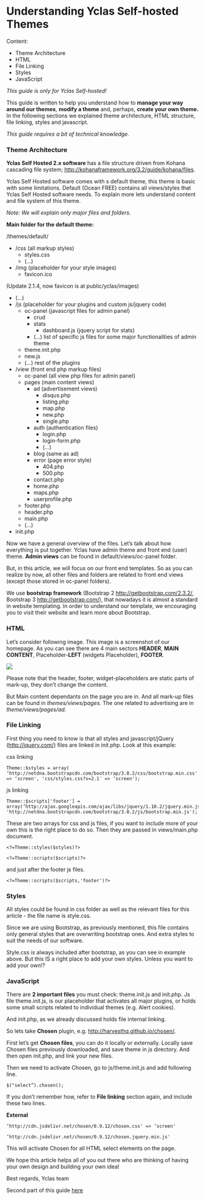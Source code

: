 # Understanding Yclas Self-hosted Themes

Content:
-   Theme Architecture
-   HTML
-   File Linking
-   Styles
-   JavaScript

*This guide is only for Yclas Self-hosted!*

This guide is written to help you understand how to  **manage your way around our themes**,  **modify a theme**  and, perhaps,  **create your own theme.**  In the following sections we explained theme architecture, HTML structure, file linking, styles and javascript.

*This guide requires a bit of technical knowledge.*

### Theme Architecture

**Yclas Self Hosted 2.x software**  has a file structure driven from Kohana cascading file system; http://kohanaframework.org/3.2/guide/kohana/files.

Yclas Self Hosted software comes with s default theme, this theme is basic with some limitations. Default (Ocean FREE) contains all views/styles that Yclas Self Hosted software needs. To explain more lets understand content and file system of this theme.

*Note: We will explain only major files and folders.*

  
**Main folder for the default theme:**

/themes/default/

-   /css (all markup styles)
    -   styles.css
    -   (…)
-   /img (placeholder for your style images)
    -   favicon.ico

(Update 2.1.4, now favicon is at public/yclas/images)

-   (…)
-   /js (placeholder for your plugins and custom js/jquery code)
    -   oc-panel (javascript files for admin panel)
        -   crud
        -   stats
            -   dashboard.js (jquery script for stats)
        -   (…) list of specific js files for some major functionalities of admin theme
    -   theme.init.php
    -   new.js
    -   (…) rest of the plugins
-   /view (front end php markup files)
    -   oc-panel (all view php files for admin panel)
    -   pages (main content views)
        -   ad (advertisement views)
            -   disqus.php
            -   listing.php
            -   map.php
            -   new.php
            -   single.php
        -   auth (authentication files)
            -   login.php
            -   login-form.php
            -   (…)
        -   blog (same as ad)
        -   error (page error style)
            -   404.php
            -   500.php
        -   contact.php
        -   home.php
        -   maps.php
        -   userprofile.php
    -   footer.php
    -   header.php
    -   main.php
    -   (…)
-   init.php

Now we have a general overview of the files. Let’s talk about how everything is put together. Yclas have admin theme and front end (user) theme.  **Admin views**  can be found in default/views/oc-panel folder.

But, in this article, we will focus on our front end templates. So as you can realize by now, all other files and folders are related to front end views (except those stored in oc-panel folders).

We use  **bootstrap framework**  (Bootstrap 2 http://getbootstrap.com/2.3.2/, Bootstrap 3 http://getbootstrap.com/), that nowadays it is almost a standard in website templating. In order to understand our template, we encouraging you to visit their website and learn more about Bootstrap.

### HTML

Let’s consider following image. This image is a screenshot of our homepage. As you can see there are 4 main sectors  **HEADER**,  **MAIN CONTENT**, Placeholder-**LEFT**  (widgets Placeholder),  **FOOTER**.

![](https://raw.githubusercontent.com/yclas/guides/master/images/Demo-Open-Classifieds-1.png)


Please note that the header, footer, widget-placeholders are static parts of mark-up, they don’t change the content.

But Main content dependants on the page you are in. And all mark-up files can be found in *themes/views/pages.* The one related to advertising are in *theme/views/pages/ad.*

### File Linking

First thing you need to know is that all styles and javascript/jQuery (http://jquery.com/) files are linked in init.php. Look at this example:

css linking

```
Theme::$styles = array( ‘http://netdna.bootstrapcdn.com/bootstrap/3.0.2/css/bootstrap.min.css' => ‘screen', 'css/styles.css?v=2.1′ => ‘screen'); 

```

js linking

```
Theme::$scripts['footer'] = array(‘http://ajax.googleapis.com/ajax/libs/jquery/1.10.2/jquery.min.js', 'http://netdna.bootstrapcdn.com/bootstrap/3.0.2/js/bootstrap.min.js'); 

```

These are two arrays for css and js files, if you want to include more of your own this is the right place to do so. Then they are passed in views/main.php document.

```
<?=Theme::styles($styles)?> 

<?=Theme::scripts($scripts)?> 

```

and just after the footer js files.

```
<?=Theme::scripts($scripts,'footer')?>

```

### Styles

All styles could be found in css folder as well as the relevant files for this article - the file name is style.css.

Since we are using Bootstrap, as previously mentioned, this file contains only general styles that are overwriting bootstrap ones. And extra styles to suit the needs of our software.

Style.css is always included after bootstrap, as you can see in example above. But this IS a right place to add your own styles. Unless you want to add your own!?

### JavaScript

There are  **2 important files**  you must check: theme.init.js and init.php. Js file theme.init.js, is our placeholder that activates all major plugins, or holds some small scripts related to individual themes (e.g. Alert cookies).

And init.php, as we already discussed holds file internal linking.

So lets take  **Chosen**  plugin, e.g. http://harvesthq.github.io/chosen/.

First let’s get  **Chosen files**, you can do it locally or externally. Locally save Chosen files previously downloaded, and save theme in js directory. And then open init.php, and link your new files.

Then we need to activate Chosen, go to js/theme.init.js and add following line.

```
$("select”).chosen();

```

If you don’t remember how, refer to  **File linking**  section again, and include these two lines.

**External**

```
‘http://cdn.jsdelivr.net/chosen/0.9.12/chosen.css' => ‘screen' 

‘http://cdn.jsdelivr.net/chosen/0.9.12/chosen.jquery.min.js' 

```

This will activate Chosen for all HTML select elements on the page.

We hope this article helps all of you out there who are thinking of having your own design and building your own idea! 

Best regards,
Yclas team

Second part of this guide [here](Technical-modify-or-create-a-theme.md)
